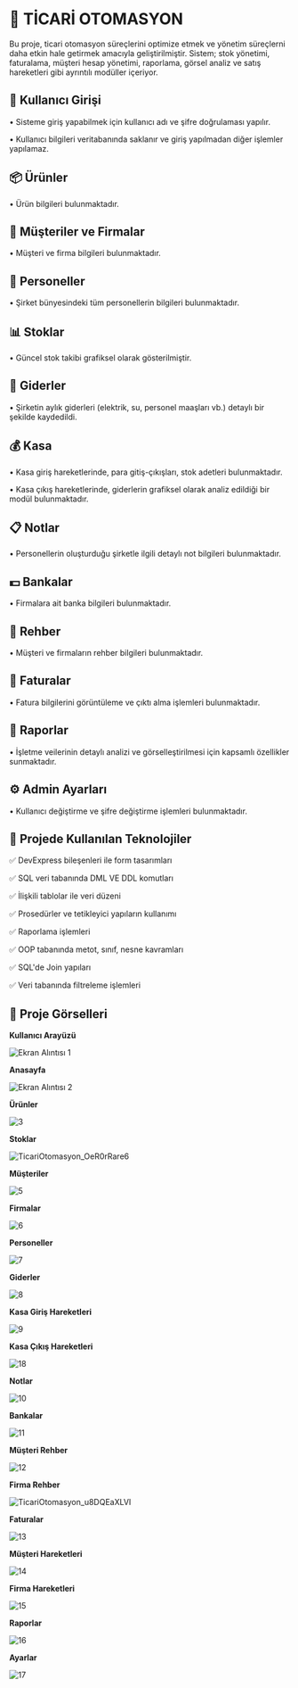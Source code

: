 # 🚀 **TİCARİ OTOMASYON**

Bu proje, ticari otomasyon süreçlerini optimize etmek ve yönetim süreçlerni daha etkin hale getirmek amacıyla geliştirilmiştir. Sistem; stok yönetimi, faturalama, müşteri hesap yönetimi, raporlama, görsel analiz ve satış hareketleri gibi ayrıntılı modüller içeriyor.

👤 **Kullanıcı Girişi**
---

• Sisteme giriş yapabilmek için kullanıcı adı ve şifre doğrulaması yapılır.

• Kullanıcı bilgileri veritabanında saklanır ve giriş yapılmadan diğer işlemler yapılamaz.

📦 **Ürünler**
---

• Ürün bilgileri bulunmaktadır.

👥 **Müşteriler ve Firmalar**
---

• Müşteri ve firma bilgileri bulunmaktadır.

🪪 **Personeller**
---

• Şirket bünyesindeki tüm personellerin bilgileri bulunmaktadır.

📊 **Stoklar**
---

• Güncel stok takibi grafiksel olarak gösterilmiştir.

📝 **Giderler**
---

• Şirketin aylık giderleri (elektrik, su, personel maaşları vb.) detaylı bir şekilde kaydedildi.

💰 **Kasa**
---

• Kasa giriş hareketlerinde, para gitiş-çıkışları, stok adetleri bulunmaktadır.

• Kasa çıkış hareketlerinde, giderlerin grafiksel olarak analiz edildiği bir modül bulunmaktadır.

📋 **Notlar**
---

• Personellerin oluşturduğu şirketle ilgili detaylı not bilgileri bulunmaktadır.

💵 **Bankalar**
---

•  Firmalara ait banka bilgileri bulunmaktadır.

📱 **Rehber**
---

• Müşteri ve firmaların rehber bilgileri bulunmaktadır.

🧾 **Faturalar**
---

• Fatura bilgilerini görüntüleme ve çıktı alma işlemleri bulunmaktadır.

📄 **Raporlar**
---

• İşletme veilerinin detaylı analizi ve görselleştirilmesi için kapsamlı özellikler sunmaktadır.

⚙️ **Admin Ayarları**
---

• Kullanıcı değiştirme ve şifre değiştirme işlemleri bulunmaktadır.

 📌 **Projede Kullanılan Teknolojiler**
--

✅ DevExpress bileşenleri ile form tasarımları

✅ SQL veri tabanında DML VE DDL komutları

✅ İlişkili tablolar ile veri düzeni

✅ Prosedürler ve tetikleyici yapıların kullanımı

✅ Raporlama işlemleri

✅ OOP tabanında metot, sınıf, nesne kavramları

✅ SQL'de Join yapıları

✅ Veri tabanında filtreleme işlemleri

📌 **Proje Görselleri**
---

**Kullanıcı Arayüzü**

![Ekran Alıntısı 1](https://github.com/user-attachments/assets/c9f40a7e-78ad-4f33-be13-b4b5227ed765)

**Anasayfa**

![Ekran Alıntısı 2](https://github.com/user-attachments/assets/499dbd12-14d4-475d-ad30-8a481fa36d86)

**Ürünler**

![3](https://github.com/user-attachments/assets/9339acf2-be2a-4c9d-a84a-8b47bcfa8d02)

**Stoklar**

![TicariOtomasyon_OeR0rRare6](https://github.com/user-attachments/assets/9152814a-7528-4ab0-865f-017fe77da4cc)

**Müşteriler**

![5](https://github.com/user-attachments/assets/d90ebf8e-455e-4e54-a007-ef7461ed726a)

**Firmalar**

![6](https://github.com/user-attachments/assets/5a27f549-8cec-4e43-bd83-b8eb18a398d4)

**Personeller**

![7](https://github.com/user-attachments/assets/a91f0a77-9c00-4a4a-adda-aa1dd35df646)

**Giderler**

![8](https://github.com/user-attachments/assets/0c877d87-3e3e-4d89-8a6f-6765501c5d73)

**Kasa Giriş Hareketleri**

![9](https://github.com/user-attachments/assets/336cd1d8-8146-4652-b968-31367d23cc97)

**Kasa Çıkış Hareketleri**

![18](https://github.com/user-attachments/assets/c7494e63-16ca-4180-a02f-d5b085d4ea13)

**Notlar**

![10](https://github.com/user-attachments/assets/13d99d3b-a938-439c-9eb7-e1648a9b5972)

**Bankalar**

![11](https://github.com/user-attachments/assets/aa2c77d6-7239-4e93-a55c-ea1230fd4191)

**Müşteri Rehber**

![12](https://github.com/user-attachments/assets/c4509dd2-dbcf-4edd-a4b1-589d5519f9b5)

**Firma Rehber**

![TicariOtomasyon_u8DQEaXLVI](https://github.com/user-attachments/assets/69acc070-36c4-4c17-b803-9fb219616285)

**Faturalar**

![13](https://github.com/user-attachments/assets/b9a9a218-ad88-483d-971a-2f7a5e0d2b76)

**Müşteri Hareketleri**

![14](https://github.com/user-attachments/assets/e87a7f53-5dbd-49ad-8fa3-0dfe77870c12)

**Firma Hareketleri**

![15](https://github.com/user-attachments/assets/f2d671fd-eafd-40d7-8207-70a20b148106)

**Raporlar**

![16](https://github.com/user-attachments/assets/a4483de4-1a92-4bfd-a183-fdfa66220128)

**Ayarlar**

![17](https://github.com/user-attachments/assets/4c791010-1a76-41a8-9bd4-1675c9694ce8)










